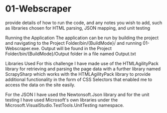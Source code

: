 # 01-Webscraper


provide details of how to run the code, and any notes you wish to add, such as libraries chosen for HTML parsing, JSON mapping, and unit testing

Running the Application
  The application can be run by building the project and navigating to the Project Folder/bin/{BuildMode}/ and running 01-Webscraper.exe. 
  Output will be found in the Project Folder/bin/{BuildMode}/Output folder in a file named Output.txt
  
Libraries Used
  For this challenge I have made use of the HTMLAgilityPack library for retrieving and parsing the page data with a further library named ScrapySharp which works with            the HTMLAgilityPack library to provide additional functionality in the form of CSS Selectors that enabled me to access the data on the site easily. 
  
  For the JSON I have used the Newtonsoft.Json library and for the unit testing I have used Microsoft's own libraries under the Microsoft.VisualStudio.TestTools.UnitTesting namespace.
